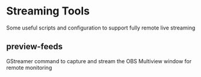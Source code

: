 Streaming Tools
===============

Some useful scripts and configuration to support fully remote live streaming


preview-feeds
-------------

GStreamer command to capture and stream the OBS Multiview window for remote monitoring
